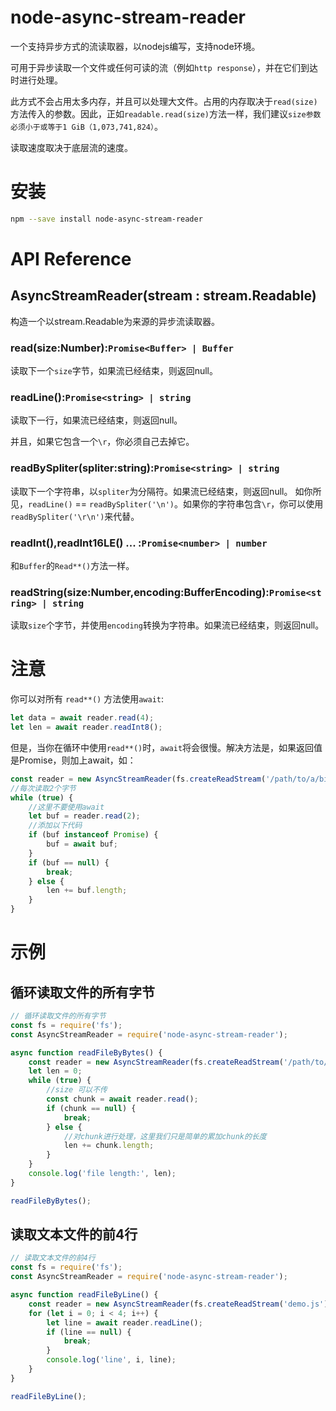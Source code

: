 # node-async-stream-reader

一个支持异步方式的流读取器，以nodejs编写，支持node环境。

可用于异步读取一个文件或任何可读的流（例如`http response`），并在它们到达时进行处理。

此方式不会占用太多内存，并且可以处理大文件。占用的内存取决于`read(size)`方法传入的参数。因此，正如`readable.read(size)`方法一样，我们建议`size参数必须小于或等于1 GiB（1,073,741,824）`。

读取速度取决于底层流的速度。


# 安装

```bash
npm --save install node-async-stream-reader
```

# API Reference

## AsyncStreamReader(stream : stream.Readable)

构造一个以stream.Readable为来源的异步流读取器。

### read(size:Number):`Promise<Buffer> | Buffer`

读取下一个`size`字节，如果流已经结束，则返回null。

### readLine():`Promise<string> | string`

读取下一行，如果流已经结束，则返回null。

并且，如果它包含一个`\r`，你必须自己去掉它。

### readBySpliter(spliter:string):`Promise<string> | string`

读取下一个字符串，以`spliter`为分隔符。如果流已经结束，则返回null。
如你所见，`readLine()` == `readBySpliter('\n')`。如果你的字符串包含`\r`，你可以使用`readBySpliter('\r\n')`来代替。

### readInt(),readInt16LE() ... :`Promise<number> | number`

和`Buffer`的`Read**()`方法一样。

### readString(size:Number,encoding:BufferEncoding):`Promise<string> | string`

读取`size`个字节，并使用`encoding`转换为字符串。如果流已经结束，则返回null。

# 注意

你可以对所有 `read**()` 方法使用`await`:

```js
let data = await reader.read(4);
let len = await reader.readInt8();
```

但是，当你在循环中使用`read**()`时，`await`将会很慢。解决方法是，如果返回值是Promise，则加上await，如：

```js
const reader = new AsyncStreamReader(fs.createReadStream('/path/to/a/big/file'));
//每次读取2个字节
while (true) {
    //这里不要使用await
    let buf = reader.read(2);
    //添加以下代码
    if (buf instanceof Promise) {
        buf = await buf;
    }
    if (buf == null) {
        break;
    } else {
        len += buf.length;
    }
}
```

# 示例

## 循环读取文件的所有字节

```js
// 循环读取文件的所有字节
const fs = require('fs');
const AsyncStreamReader = require('node-async-stream-reader');

async function readFileByBytes() {
    const reader = new AsyncStreamReader(fs.createReadStream('/path/to/a/very/big/file'));
    let len = 0;
    while (true) {
        //size 可以不传
        const chunk = await reader.read();
        if (chunk == null) {
            break;
        } else {
            //对chunk进行处理，这里我们只是简单的累加chunk的长度
            len += chunk.length;
        }
    }
    console.log('file length:', len);
}

readFileByBytes();
```

## 读取文本文件的前4行

```js
// 读取文本文件的前4行
const fs = require('fs');
const AsyncStreamReader = require('node-async-stream-reader');

async function readFileByLine() {
    const reader = new AsyncStreamReader(fs.createReadStream('demo.js'));
    for (let i = 0; i < 4; i++) {
        let line = await reader.readLine();
        if (line == null) {
            break;
        }
        console.log('line', i, line);
    }
}

readFileByLine();
```
